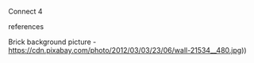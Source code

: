 Connect 4




references


Brick background picture - https://cdn.pixabay.com/photo/2012/03/03/23/06/wall-21534__480.jpg))
